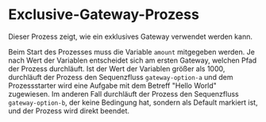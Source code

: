# Exclusive-Gateway-Prozess

Dieser Prozess zeigt, wie ein exklusives Gateway verwendet werden kann.

Beim Start des Prozesses muss die Variable `amount` mitgegeben werden.
Je nach Wert der Variablen entscheidet sich am ersten Gateway, welchen Pfad der Prozess durchläuft.
Ist der Wert der Variablen größer als 1000, durchläuft der Prozess den Sequenzfluss `gateway-option-a` und dem Prozessstarter wird eine Aufgabe mit dem Betreff "Hello World" zugewiesen.
Im anderen Fall durchläuft der Prozess den Sequenzfluss `gateway-option-b`, der keine Bedingung hat, sondern als Default markiert ist, und der Prozess wird direkt beendet.

